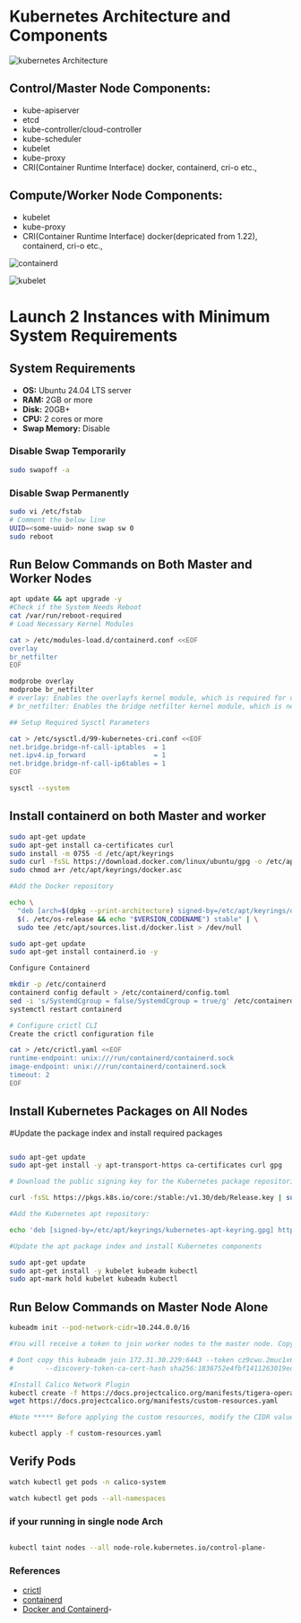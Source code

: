 # Kubernetes Architecture and Components

![kubernetes Architecture](https://www.aquasec.com/wp-content/uploads/2020/11/Kubernetes-101-Architecture-Diagram.jpg) 

## Control/Master Node Components:
- kube-apiserver
- etcd
- kube-controller/cloud-controller
- kube-scheduler
- kubelet
- kube-proxy
- CRI(Container Runtime Interface) docker, containerd, cri-o etc.,

## Compute/Worker Node Components:
- kubelet
- kube-proxy
- CRI(Container Runtime Interface) docker(depricated from 1.22), containerd, cri-o etc.,

![containerd](https://kubernetes.io/images/blog/2018-05-24-kubernetes-containerd-integration-goes-ga/cri-containerd.png)

![kubelet](https://d33wubrfki0l68.cloudfront.net/cbb16af935843386c15e9a7f2c13fd383fea7599/9065d/images/blog/2018-05-24-kubernetes-containerd-integration-goes-ga/docker-ce.png) 




# Launch 2 Instances with Minimum System Requirements

## System Requirements
- **OS:** Ubuntu 24.04 LTS server
- **RAM:** 2GB or more
- **Disk:** 20GB+
- **CPU:** 2 cores or more
- **Swap Memory:** Disable

### Disable Swap Temporarily
```bash
sudo swapoff -a
``` 
### Disable Swap Permanently 
```bash 
sudo vi /etc/fstab
# Comment the below line
UUID=<some-uuid> none swap sw 0
sudo reboot
```
## Run Below Commands on Both Master and Worker Nodes
 ``` bash
apt update && apt upgrade -y
#Check if the System Needs Reboot
cat /var/run/reboot-required
# Load Necessary Kernel Modules

cat > /etc/modules-load.d/containerd.conf <<EOF
overlay
br_netfilter
EOF

modprobe overlay
modprobe br_netfilter
# overlay: Enables the overlayfs kernel module, which is required for container images.
# br_netfilter: Enables the bridge netfilter kernel module, which is necessary for Kubernetes networking features like inter-pod communication.

## Setup Required Sysctl Parameters

cat > /etc/sysctl.d/99-kubernetes-cri.conf <<EOF
net.bridge.bridge-nf-call-iptables  = 1
net.ipv4.ip_forward                 = 1
net.bridge.bridge-nf-call-ip6tables = 1
EOF

sysctl --system

```
## Install containerd on both Master and worker 

``` bash
sudo apt-get update
sudo apt-get install ca-certificates curl
sudo install -m 0755 -d /etc/apt/keyrings
sudo curl -fsSL https://download.docker.com/linux/ubuntu/gpg -o /etc/apt/keyrings/docker.asc
sudo chmod a+r /etc/apt/keyrings/docker.asc

#Add the Docker repository

echo \
  "deb [arch=$(dpkg --print-architecture) signed-by=/etc/apt/keyrings/docker.asc] https://download.docker.com/linux/ubuntu \
  $(. /etc/os-release && echo "$VERSION_CODENAME") stable" | \
  sudo tee /etc/apt/sources.list.d/docker.list > /dev/null

sudo apt-get update
sudo apt-get install containerd.io -y

Configure Containerd

mkdir -p /etc/containerd
containerd config default > /etc/containerd/config.toml
sed -i 's/SystemdCgroup = false/SystemdCgroup = true/g' /etc/containerd/config.toml
systemctl restart containerd

# Configure crictl CLI
Create the crictl configuration file

cat > /etc/crictl.yaml <<EOF
runtime-endpoint: unix:///run/containerd/containerd.sock
image-endpoint: unix:///run/containerd/containerd.sock
timeout: 2
EOF


```

## Install Kubernetes Packages on All Nodes 

#Update the package index and install required packages 

``` bash

sudo apt-get update
sudo apt-get install -y apt-transport-https ca-certificates curl gpg

# Download the public signing key for the Kubernetes package repositories

curl -fsSL https://pkgs.k8s.io/core:/stable:/v1.30/deb/Release.key | sudo gpg --dearmor -o /etc/apt/keyrings/kubernetes-apt-keyring.gpg

#Add the Kubernetes apt repository:

echo 'deb [signed-by=/etc/apt/keyrings/kubernetes-apt-keyring.gpg] https://pkgs.k8s.io/core:/stable:/v1.30/deb/ /' | sudo tee /etc/apt/sources.list.d/kubernetes.list

#Update the apt package index and install Kubernetes components

sudo apt-get update
sudo apt-get install -y kubelet kubeadm kubectl
sudo apt-mark hold kubelet kubeadm kubectl

```
## Run Below Commands on Master Node Alone

``` bash
kubeadm init --pod-network-cidr=10.244.0.0/16

#You will receive a token to join worker nodes to the master node. Copy and paste this token into a notepad.

# Dont copy this kubeadm join 172.31.30.229:6443 --token cz9cwu.2muc1x6gqz4d7d6f \
#        --discovery-token-ca-cert-hash sha256:1836752e4fbf1411263019edaecd13a53241f73eab06b5440bffe476f3dcb986

#Install Calico Network Plugin
kubectl create -f https://docs.projectcalico.org/manifests/tigera-operator.yaml
wget https://docs.projectcalico.org/manifests/custom-resources.yaml

#Note ***** Before applying the custom resources, modify the CIDR value in custom-resources.yaml.

kubectl apply -f custom-resources.yaml
```

## Verify Pods
``` bash 
watch kubectl get pods -n calico-system

watch kubectl get pods --all-namespaces


```

### if your running in single node Arch 

``` bash

kubectl taint nodes --all node-role.kubernetes.io/control-plane-

```
### References 

- [crictl](https://github.com/kubernetes-sigs/cri-tools/blob/master/docs/crictl.md)
- [containerd](https://kubernetes.io/blog/2018/05/24/kubernetes-containerd-integration-goes-ga/)
- [Docker and Containerd](https://kubernetes.io/docs/tasks/administer-cluster/migrating-from-dockershim/check-if-dockershim-deprecation-affects-you/)- 
 
 






